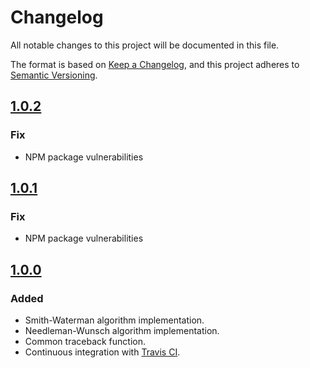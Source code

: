 # Changelog
All notable changes to this project will be documented in this file.

The format is based on [Keep a Changelog](https://keepachangelog.com/en/1.0.0/),
and this project adheres to [Semantic Versioning](https://semver.org/spec/v2.0.0.html).

## [1.0.2](https://github.com/lorenzocestaro/seqalign/releases/tag/v1.0.2)
### Fix
- NPM package vulnerabilities

## [1.0.1](https://github.com/lorenzocestaro/seqalign/releases/tag/v1.0.1)
### Fix
- NPM package vulnerabilities

## [1.0.0](https://github.com/lorenzocestaro/seqalign/releases/tag/v1.0.0)
### Added
- Smith-Waterman algorithm implementation.
- Needleman-Wunsch algorithm implementation.
- Common traceback function.
- Continuous integration with [Travis CI](https://travis-ci.org/lorenzocestaro/seqalign).
